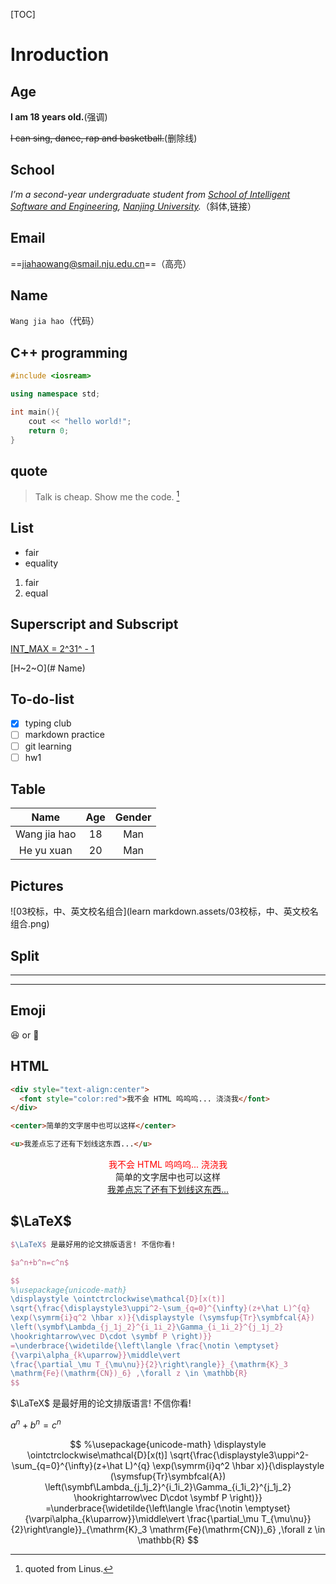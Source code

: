[TOC]

# Inroduction

## Age

**I am 18 years old.**(强调)

~~I can sing, dance, rap and basketball.~~(删除线)

## School

*I’m a second-year undergraduate student from [School of Intelligent Software and Engineering](https://ise.nju.edu.cn), [Nanjing University](https://www.nju.edu.cn).*（斜体,链接）

## Email

==jiahaowang@smail.nju.edu.cn==（高亮）

## Name

`Wang jia hao`（代码）

## C++ programming

```````c++
#include <iosream>

using namespace std;

int main(){
	cout << "hello world!";
	return 0;
}
```````

## quote

> Talk is cheap. Show me the code. [^1]

## List

- fair
- equality

1. fair
2. equal

## Superscript and Subscript

<u>INT_MAX = 2^31^ - 1</u>

[H~2~O](# Name)

## To-do-list

- [x] typing club
- [ ] markdown practice 
- [ ] git learning
- [ ] hw1

## Table

|     Name     | Age  | Gender |
| :----------: | :--: | :----: |
| Wang jia hao |  18  |  Man   |
|  He yu xuan  |  20  |  Man   |

## Pictures

![03校标，中、英文校名组合](learn markdown.assets/03校标，中、英文校名组合.png)

## Split

***

---

## Emoji

😆 or :clown_face:

## HTML

```html
<div style="text-align:center">
  <font style="color:red">我不会 HTML 呜呜呜... 浇浇我</font>
</div>

<center>简单的文字居中也可以这样</center>

<u>我差点忘了还有下划线这东西...</u>
```

<div style="text-align:center">
  <font style="color:red">我不会 HTML 呜呜呜... 浇浇我</font>
</div>

<center>简单的文字居中也可以这样</center>

<center><u>我差点忘了还有下划线这东西...</u></center>

## $\LaTeX$ 

```latex
$\LaTeX$ 是最好用的论文排版语言! 不信你看!

$a^n+b^n=c^n$

$$
%\usepackage{unicode-math}
\displaystyle \ointctrclockwise\mathcal{D}[x(t)]
\sqrt{\frac{\displaystyle3\uppi^2-\sum_{q=0}^{\infty}(z+\hat L)^{q}
\exp(\symrm{i}q^2 \hbar x)}{\displaystyle (\symsfup{Tr}\symbfcal{A})
\left(\symbf\Lambda_{j_1j_2}^{i_1i_2}\Gamma_{i_1i_2}^{j_1j_2}
\hookrightarrow\vec D\cdot \symbf P \right)}}
=\underbrace{\widetilde{\left\langle \frac{\notin \emptyset}
{\varpi\alpha_{k\uparrow}}\middle\vert
\frac{\partial_\mu T_{\mu\nu}}{2}\right\rangle}}_{\mathrm{K}_3
\mathrm{Fe}(\mathrm{CN})_6} ,\forall z \in \mathbb{R}
$$
```

$\LaTeX$ 是最好用的论文排版语言! 不信你看!

$a^n+b^n=c^n$

$$
%\usepackage{unicode-math}
\displaystyle \ointctrclockwise\mathcal{D}[x(t)]
\sqrt{\frac{\displaystyle3\uppi^2-\sum_{q=0}^{\infty}(z+\hat L)^{q}
\exp(\symrm{i}q^2 \hbar x)}{\displaystyle (\symsfup{Tr}\symbfcal{A})
\left(\symbf\Lambda_{j_1j_2}^{i_1i_2}\Gamma_{i_1i_2}^{j_1j_2}
\hookrightarrow\vec D\cdot \symbf P \right)}}
=\underbrace{\widetilde{\left\langle \frac{\notin \emptyset}
{\varpi\alpha_{k\uparrow}}\middle\vert
\frac{\partial_\mu T_{\mu\nu}}{2}\right\rangle}}_{\mathrm{K}_3
\mathrm{Fe}(\mathrm{CN})_6} ,\forall z \in \mathbb{R}
$$







[^1]: quoted from Linus.



[^1]: 